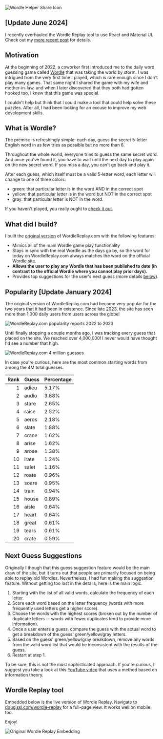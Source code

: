 ![Wordle Helper Share Icon](/assets/wordlereplay/wordle_replay_share_icon_1200x600.png)

## [Update June 2024]
I recently overhauled the Wordle Replay tool to use React and Material UI. Check out my [more recent post](/wordlereplay-react) for details.

## Motivation
At the beginning of 2022, a coworker first introduced me to the daily word guessing game called
[Wordle](https://www.nytimes.com/games/wordle/) that was taking the world by storm.
I was intrigued from the very first time I played, which is rare enough since I don't play many games.
That same night I shared the game with my wife and mother-in-law, and when I later discovered that they both had gotten hooked too, I knew that this game was special.

I couldn't help but think that I could make a tool that could help solve these puzzles.
After all, I had been looking for an excuse to improve my web development skills.

## What is Wordle?
The premise is refreshingly simple: each day, guess the secret 5-letter English word in as few tries as possible but no more than 6.

Throughout the whole world, everyone tries to guess the same secret word.
And once you've found it, you have to wait until the next day to play again on the new secret word. If you miss a day, you can't go back and play it.

After each guess, which itself must be a valid 5-letter word, each letter will change to one of three colors:
* green: that particular letter is in the word AND in the correct spot
* yellow: that particular letter is in the word but NOT in the correct spot
* gray: that particular letter is NOT in the word.

If you haven't played, you really ought to [check it out](https://www.nytimes.com/games/wordle/).

## What did I build?
I built the [original version](https://www.dougissi.com/wordle-replay/) of WordleReplay.com with the following features:
* Mimics all of the main Wordle game play functionality
* Stays in sync with the real Wordle as the days go by, so the word for today on WordleReplay.com always matches the word on the official Wordle site.
* **Allows the user to play any Wordle that has been published to date (in contrast to the official Wordle where you cannot play prior days).**
* Provides top suggestions for the user's next guess (more details [below](#next-guess-suggestions)).

## Popularity [Update January 2024]
The original version of WordleReplay.com had become very popular for the two years that it had been in existence. Since late 2023, the site has seen more than 1,000 daily users from users across the globe!

![WordleReplay.com popularity reports 2022 to 2023](/assets/wordlereplay/wordle_replay_popularity_2years.png)

Until finally stopping a couple months ago, I was tracking every guess that placed on the site. We reached over 4,000,000! I never would have thought I'd see a number that high.

![WordleReplay.com 4 million guesses](/assets/wordlereplay/WordleReplay.com_4M_guesses.png)

In case you're curious, here are the most common starting words from among the 4M total guesses.

| Rank | Guess | Percentage |
| ---: | --- | --- |
| 1 | adieu | 5.17% |
| 2 | audio | 3.88% |
| 3 | stare | 2.65% |
| 4 | raise | 2.52% |
| 5 | aeros | 2.18% |
| 6 | slate | 1.88% |
| 7 | crane | 1.62% |
| 8 | arise | 1.62% |
| 9 | arose | 1.38% |
| 10 | irate | 1.24% |
| 11 | salet | 1.16% |
| 12 | roate | 0.96% |
| 13 | soare | 0.95% |
| 14 | train | 0.94% |
| 15 | house | 0.89% |
| 16 | aisle | 0.64% |
| 17 | heart | 0.64% |
| 18 | great | 0.61% |
| 19 | tears | 0.61% |
| 20 | crate | 0.59% |

## Next Guess Suggestions
Originally I though that this guess suggestion feature would be the main draw of the site, but it turns out that people are primarily focused on being able to replay old Wordles. Nevertheless, I had fun making the suggestion feature. Without getting too lost in the details, here is the main logic.

1. Starting with the list of all valid words, calculate the frequency of each letter.
2. Score each word based on the letter frequency (words with more frequently used letters get a higher score).
3. Choose the words with the highest scores (broken out by the number of duplicate letters -- words with fewer duplicates tend to provide more information).
4. Once a user enters a guess, compare the guess with the actual word to get a breakdown of the guess' green/yellow/gray letters.
5. Based on the guess' green/yellow/gray breakdown, remove any words from the valid word list that would be inconsistent with the results of the guess.
6. Restart at step 1.

To be sure, this is not the most sophisticated approach. If you're curious, I suggest you take a look at this [YouTube video](https://youtu.be/v68zYyaEmEA?si=NFoulmXHEqLB-QB-) that uses a method based on information theory.

## Wordle Replay tool
Embedded below is the live version of Wordle Replay. Navigate to [dougissi.com/wordle-replay](https://www.dougissi.com/wordle-replay) for a full-page view. It works well on mobile too.

Enjoy!

![Original Wordle Replay Embedding](embedding/original-wordle-replay)
